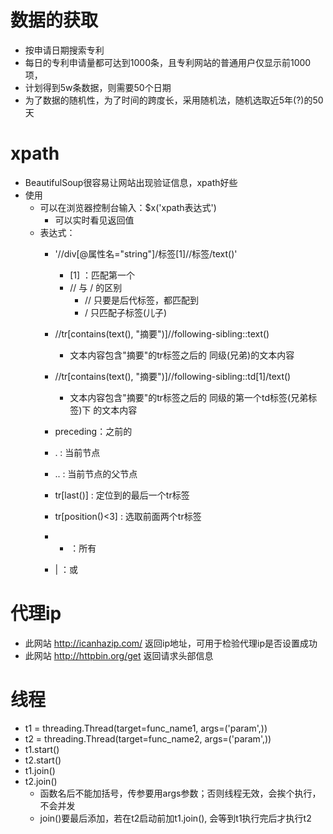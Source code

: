 # 数据的获取
- 按申请日期搜索专利
- 每日的专利申请量都可达到1000条，且专利网站的普通用户仅显示前1000项，
- 计划得到5w条数据，则需要50个日期
- 为了数据的随机性，为了时间的跨度长，采用随机法，随机选取近5年(?)的50天

# xpath
- BeautifulSoup很容易让网站出现验证信息，xpath好些
- 使用
    - 可以在浏览器控制台输入：$x('xpath表达式')
        - 可以实时看见返回值
    - 表达式：
        - '//div[@属性名="string"]/标签[1]//标签/text()'
            - [1] ：匹配第一个
            - // 与 / 的区别
                - // 只要是后代标签，都匹配到
                - / 只匹配子标签(儿子)
        
        - //tr[contains(text(), "摘要")]//following-sibling::text()
            - 文本内容包含"摘要"的tr标签之后的 同级(兄弟)的文本内容
        - //tr[contains(text(), "摘要")]//following-sibling::td[1]/text()
            - 文本内容包含"摘要"的tr标签之后的 同级的第一个td标签(兄弟标签)下 的文本内容
        - preceding：之前的
        - . : 当前节点
        - .. : 当前节点的父节点
        - tr[last()] : 定位到的最后一个tr标签
        - tr[position()<3] : 选取前面两个tr标签
        - * ：所有
        - | ：或
        
# 代理ip
- 此网站 http://icanhazip.com/ 返回ip地址，可用于检验代理ip是否设置成功
- 此网站 http://httpbin.org/get 返回请求头部信息

# 线程
- t1 = threading.Thread(target=func_name1, args=('param',))
- t2 = threading.Thread(target=func_name2, args=('param',))
- t1.start()
- t2.start()
- t1.join()
- t2.join()
    - 函数名后不能加括号，传参要用args参数；否则线程无效，会挨个执行，不会并发
    - join()要最后添加，若在t2启动前加t1.join(), 会等到t1执行完后才执行t2
    